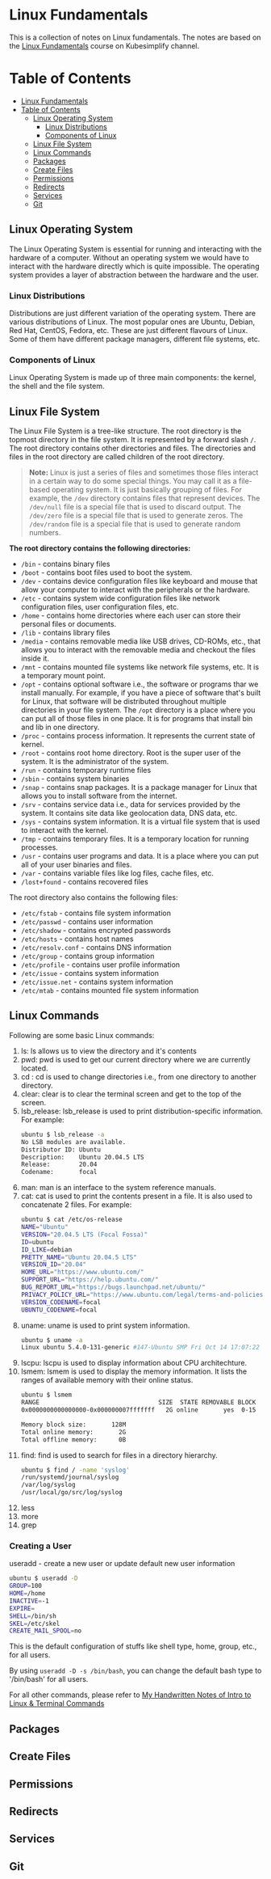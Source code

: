 # Linux Fundamentals
This is a collection of notes on Linux fundamentals. The notes are based on the [Linux Fundamentals](https://www.youtube.com/watch?v=EUu1E_YKGTw) course on Kubesimplify channel.

Table of Contents
=================

- [Linux Fundamentals](#linux-fundamentals)
- [Table of Contents](#table-of-contents)
  - [Linux Operating System](#linux-operating-system)
    - [Linux Distributions](#linux-distributions)
    - [Components of Linux](#components-of-linux)
  - [Linux File System](#linux-file-system)
  - [Linux Commands](#linux-commands)
  - [Packages](#packages)
  - [Create Files](#create-files)
  - [Permissions](#permissions)
  - [Redirects](#redirects)
  - [Services](#services)
  - [Git](#git)

## Linux Operating System

The Linux Operating System is essential for running and interacting with the hardware of a computer. Without an operating system we would have to interact with the hardware directly which is quite impossible. The operating system provides a layer of abstraction between the hardware and the user.

### Linux Distributions

Distributions are just different variation of the operating system.
There are various distributions of Linux. The most popular ones are Ubuntu, Debian, Red Hat, CentOS, Fedora, etc. These are just different flavours of Linux. Some of them have different package managers, different file systems, etc.

### Components of Linux

Linux Operating System is made up of three main components: the kernel, the shell and the file system.

## Linux File System

The Linux File System is a tree-like structure. The root directory is the topmost directory in the file system. It is represented by a forward slash `/`. The root directory contains other directories and files. The directories and files in the root directory are called children of the root directory.

> **Note:** Linux is just a series of files and sometimes those files interact in a certain way to do some special things. You may call it as a file-based operating system. It is just basically grouping of files. 
For example, the `/dev` directory contains files that represent devices. The `/dev/null` file is a special file that is used to discard output. The `/dev/zero` file is a special file that is used to generate zeros. The `/dev/random` file is a special file that is used to generate random numbers.

**The root directory contains the following directories:**
- `/bin` - contains binary files
- `/boot` - contains boot files used to boot the system.
- `/dev` - contains device configuration files like keyboard and mouse that allow your computer to interact with the peripherals or the hardware.
- `/etc` - contains system wide configuration files like network configuration files, user configuration files, etc.
- `/home` - contains home directories where each user can store their personal files or documents.
- `/lib` - contains library files
- `/media` - contains removable media like USB drives, CD-ROMs, etc., that allows you to interact with the removable media and checkout the files inside it.
- `/mnt` - contains mounted file systems  like network file systems, etc. It is a temporary mount point.
- `/opt` - contains optional software i.e., the software or programs thar we install manually. For example, if you have a piece of software that's built for Linux, that software will be distributed throughout multiple directories in your file system. The `/opt` directory is a place where you can put all of those files in one place. It is for programs that install bin and lib in one directory.
- `/proc` - contains process information. It represents the current state of kernel. 
- `/root` - contains root home directory. Root is the super user of the system. It is the administrator of the system.
- `/run` - contains temporary runtime files
- `/sbin` - contains system binaries
- `/snap` - contains snap packages. It is a package manager for Linux that allows you to install software from the internet.
- `/srv` - contains service data i.e., data for services provided by the system.  It contains site data like geolocation data, DNS data, etc.
- `/sys` - contains system information. It is a virtual file system that is used to interact with the kernel.
- `/tmp` - contains temporary files. It is a temporary location for running processes.
- `/usr` - contains user programs and data. It is a place where you can put all of your user binaries and files.
- `/var` - contains variable files like log files, cache files, etc.
- `/lost+found` - contains recovered files


The root directory also contains the following files:
- `/etc/fstab` - contains file system information
- `/etc/passwd` - contains user information
- `/etc/shadow` - contains encrypted passwords
- `/etc/hosts` - contains host names
- `/etc/resolv.conf` - contains DNS information
- `/etc/group` - contains group information
- `/etc/profile` - contains user profile information
- `/etc/issue` - contains system information
- `/etc/issue.net` - contains system information
- `/etc/mtab` - contains mounted file system information

## Linux Commands 

Following are some basic Linux commands:

1. ls: ls allows us to view the directory and it's contents
2. pwd: pwd is used to get our current directory where we are currently located.
3. cd : cd is used to change directories i.e., from one directory to another directory.
4. clear: clear is to clear the terminal screen and get to the top of the screen.
5. lsb_release: lsb_release is used to print distribution-specific information.
For example:
    ```bash
    ubuntu $ lsb_release -a
    No LSB modules are available.
    Distributor ID: Ubuntu
    Description:    Ubuntu 20.04.5 LTS
    Release:        20.04
    Codename:       focal
    ```
6. man: man is an interface to the system reference manuals.
7. cat: cat is used to print the contents present in a file. It is also used to concatenate 2 files.
For example:
    ```bash
    ubuntu $ cat /etc/os-release
    NAME="Ubuntu"
    VERSION="20.04.5 LTS (Focal Fossa)"
    ID=ubuntu
    ID_LIKE=debian
    PRETTY_NAME="Ubuntu 20.04.5 LTS"
    VERSION_ID="20.04"
    HOME_URL="https://www.ubuntu.com/"
    SUPPORT_URL="https://help.ubuntu.com/"
    BUG_REPORT_URL="https://bugs.launchpad.net/ubuntu/"
    PRIVACY_POLICY_URL="https://www.ubuntu.com/legal/terms-and-policies/privacy-policy"
    VERSION_CODENAME=focal
    UBUNTU_CODENAME=focal
    ```
8. uname: uname is used to print system information.
    ```bash
    ubuntu $ uname -a
    Linux ubuntu 5.4.0-131-generic #147-Ubuntu SMP Fri Oct 14 17:07:22 UTC 2022 x86_64 x86_64 x86_64 GNU/Linux
    ```
9. lscpu: lscpu is used to display information about CPU architechture.
10. lsmem: lsmem is used to display the memory information. It lists the ranges of available memory with their online status. 
    ```bash
    ubuntu $ lsmem
    RANGE                                 SIZE  STATE REMOVABLE BLOCK
    0x0000000000000000-0x000000007fffffff   2G online       yes  0-15

    Memory block size:       128M
    Total online memory:       2G
    Total offline memory:      0B
    ```
11. find: find is used to search for files in a directory hierarchy.
    ```bash
    ubuntu $ find / -name 'syslog'
    /run/systemd/journal/syslog
    /var/log/syslog
    /usr/local/go/src/log/syslog
    ```
12. less
13. more
14. grep 

### Creating a User
useradd - create a new user or update default new user information

```bash
ubuntu $ useradd -D
GROUP=100
HOME=/home
INACTIVE=-1
EXPIRE=
SHELL=/bin/sh
SKEL=/etc/skel
CREATE_MAIL_SPOOL=no
```
This is the default configuration of stuffs like shell type, home, group, etc., for all users.

By using `useradd -D -s /bin/bash`, you can change the default bash type to '/bin/bash' for all users.

For all other commands, please refer to [My Handwritten Notes of Intro to Linux & Terminal Commands](/LINUX/Handwritten%20Notes%20of%20Intro%20to%20Linux%20&%20Terminal%20Commands.pdf)

## Packages 

## Create Files

## Permissions 

## Redirects

## Services

## Git 
